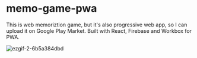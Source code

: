 # memo-game-pwa

This is web memoriztion game, but it's also progressive web app, so I can upload it on Google Play Market.
Built with React, Firebase and Workbox for PWA.

![ezgif-2-6b5a384dbd](https://github.com/97-ozzy/memo-game/assets/127320788/9c673b67-48c2-4fb5-bcc5-962f6d6eb5f3)
